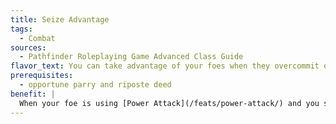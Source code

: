 ```yaml
---
title: Seize Advantage
tags:
  - Combat
sources:
  - Pathfinder Roleplaying Game Advanced Class Guide
flavor_text: You can take advantage of your foes when they overcommit on their attacks.
prerequisites:
  - opportune parry and riposte deed
benefit: |
  When your foe is using [Power Attack](/feats/power-attack/) and you successfully use the opportune parry and riposte deed to parry its attack and then respond with a riposte, you add your foe's current bonus on damage rolls from Power Attack to your own damage roll, but you do not take the penalty to hit from your foe's Power Attack.
---
```


